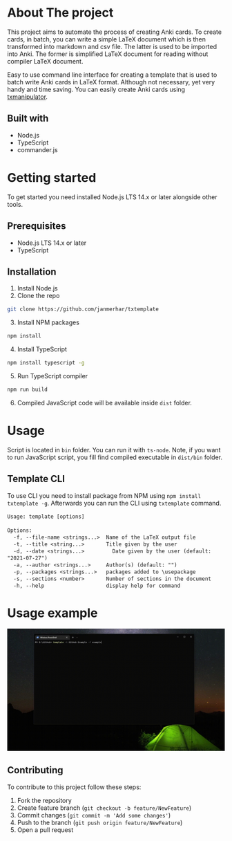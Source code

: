 # About The project

This project aims to automate the process of creating Anki cards. To create cards, in batch, you can write a simple LaTeX document which is then transformed into markdown and csv file. The latter is used to be imported into Anki. The former is simplified LaTeX document for reading without compiler LaTeX document.

Easy to use command line interface for creating a template that is used to batch write Anki cards in LaTeX format. Although not necessary, yet very handy and time saving. You can easily create Anki cards using [txmanipulator](https://github.com/janmerhar/txmanipulator).

## Built with

- Node.js
- TypeScript
- commander.js

# Getting started

To get started you need installed Node.js LTS 14.x or later alongside other tools.

## Prerequisites

- Node.js LTS 14.x or later
- TypeScript

## Installation

1. Install Node.js
2. Clone the repo

```bash
git clone https://github.com/janmerhar/txtemplate
```

3. Install NPM packages

```bash
npm install
```

4. Install TypeScript

```bash
npm install typescript -g
```

5. Run TypeScript compiler

```bash
npm run build
```

6. Compiled JavaScript code will be available inside `dist` folder.

# Usage

Script is located in `bin` folder. You can run it with `ts-node`. Note, if you want to run JavaScript script, you fill find compiled executable in `dist/bin` folder.

## Template CLI

To use CLI you need to install package from NPM using `npm install txtemplate -g`. Afterwards you can run the CLI using `txtemplate` command.

```
Usage: template [options]

Options:
  -f, --file-name <strings...>  Name of the LaTeX output file
  -t, --title <string...>       Title given by the user
  -d, --date <strings...>         Date given by the user (default: "2021-07-27")
  -a, --author <strings...>     Author(s) (default: "")
  -p, --packages <strings...>   packages added to \usepackage
  -s, --sections <number>       Number of sections in the document
  -h, --help                    display help for command

```

# Usage example

![Usage example](documentation/txtemplate_cli_example.gif?raw=true "Usage example")

## Contributing

To contribute to this project follow these steps:

1. Fork the repository
2. Create feature branch (`git checkout -b feature/NewFeature`)
3. Commit changes (`git commit -m 'Add some changes'`)
4. Push to the branch (`git push origin feature/NewFeature`)
5. Open a pull request
